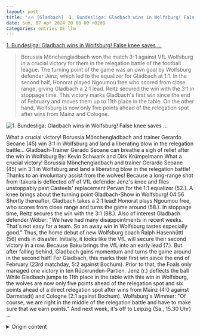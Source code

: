```yaml
---
layout: post
title: "🔥🔥 [Gladbach]  1. Bundesliga: Gladbach wins in Wolfsburg! False knee saves ..."
date: Sun, 07 Apr 2024 20 00 00 +0200
categories: entries DE llm
---
```

[ 1. Bundesliga: Gladbach wins in Wolfsburg! False knee saves ...](https://www.bild.de/sport/fussball/fussball/1-bundesliga-gladbach-gewinnt-in-wolfsburg-falsches-knie-rettet-seoane-87794922.bild.html)

> Borussia Mönchengladbach won the match 3-1 against VfL Wolfsburg in a crucial victory for them in the relegation battle of the football league. The turning point of the game was an own goal by Wolfsburg defender Jenz, which led to the equalizer for Gladbach at 1:1. In the second half, Honorat played Ngoumou free who scored from close range, giving Gladbach a 2:1 lead. Reitz secured the win with the 3:1 in stoppage time. This victory marks Gladbach's first win since the end of February and moves them up to 11th place in the table. On the other hand, Wolfsburg is now only five points ahead of the relegation spot after wins from Mainz and Cologne.

![ 1. Bundesliga: Gladbach wins in Wolfsburg! False knee saves ...](https://images.bild.de/6612a957b035e62b8123b09d/29d1b5c2f331d3c0744f9688b56b0b0e,c4ec0679?w=1280)

 What a crucial victory! Borussia Mönchengladbach and trainer Gerardo Seoane (45) win 3:1 in Wolfsburg and land a liberating blow in the relegation battle...
Gladbach-Trainer Gerado Seoane can breathe a sigh of relief after the win in Wolfsburg
By: Kevin Schwank and Dirk Krümpelmann
What a crucial victory!
Borussia Mönchengladbach and trainer Gerardo Seoane (45) win 3:1 in Wolfsburg and land a liberating blow in the relegation battle!
Thanks to an involuntary assist from the wolves! Because a long-range shot from Itakura is deflected off of VfL defender Jenz's knee and flies unstoppably past Casteels' replacement Pervan for the 1:1 equalizer (52.).
A knee brings about the turning point
Gladbach-Show in Wolfsburg! 04:56
Shortly thereafter, Gladbach takes a 2:1 lead! Honorat plays Ngoumou free, who scores from close range and turns the game around (58.). In stoppage time, Reitz secures the win with the 3:1 (88.).
Also of interest
Gladbach defender Wöber: "We have had many disappointments in recent weeks. That's not easy for a team. So an away win in Wolfsburg tastes especially good."
Thus, the home debut of new Wolfsburg coach Ralph Hasenhüttl (56) ends in disaster. Initially, it looks like the VfL will secure their second victory in a row.
Because Baku brings the VfL into an early lead (7.). But after falling behind, Gladbach gains momentum and turns the game around in the second half!
For Gladbach, this marks their first win since the end of February (23rd matchday, 5:2 against Bochum). Prior to that, the Foals only managed one victory in ten Rückrunden-Partien.
Jenz (r.) deflects the ball
While Gladbach jumps to 11th place in the table with this win in Wolfsburg, the wolves are now only five points ahead of the relegation spot and six points ahead of a direct relegation spot after wins from Mainz (4:0 against Darmstadt) and Cologne (2:1 against Bochum).
Wolfsburg's Wimmer: "Of course, we are right in the middle of the relegation battle and have to make sure that we earn points."
And next week, it's off to Leipzig (Sa., 15.30 Uhr) ...

<details>
  <summary>Origin content</summary>
  ---
layout: post
title: "🔥🔥 [Gladbach] 1. Bundesliga: Gladbach gewinnt in Wolfsburg! Falsches Knie rettet ..."
date: Sun, 07 Apr 2024 20:00:00 +0200
categories: entries DE
---
[1. Bundesliga: Gladbach gewinnt in Wolfsburg! Falsches Knie rettet ...](https://www.bild.de/sport/fussball/fussball/1-bundesliga-gladbach-gewinnt-in-wolfsburg-falsches-knie-rettet-seoane-87794922.bild.html)

![1. Bundesliga: Gladbach gewinnt in Wolfsburg! Falsches Knie rettet ...](https://images.bild.de/6612a957b035e62b8123b09d/29d1b5c2f331d3c0744f9688b56b0b0e,c4ec0679?w=1280)

Was ein wichtiger Sieg! Borussia Mönchengladbach und Trainer Gerado Seoane (45) gewinnen 3:1 in Wolfsburg und landen einen Befreiungsschlag im Abstiegskampf ...

Gladbach-Trainer Gerado Seoane kann nach dem Sieg in Wolfsburg aufatmen

Von: Kevin Schwank und Dirk Krümpelmann

Was ein wichtiger Sieg!

Borussia Mönchengladbach und Trainer Gerado Seoane (45) gewinnen 3:1 in Wolfsburg und landen einen Befreiungsschlag im Abstiegskampf!

Auch dank unfreiwilliger Hilfe der Wölfe! Denn ein Distanz-Schuss von Itakura wird vom Knie von VfL-Verteidiger Jenz abgefälscht und fliegt für Casteels-Ersatz Pervan unhaltbar zum 1:1-Ausgleich ins Netz (52.).

Ein Knie bringt die WendeGladbach-Show in Wolfsburg! 04:56

Kurz darauf legt Gladbach das 2:1 nach! Honorat spielt Ngoumou frei, der aus kurzer Distanz trifft und das Spiel dreht (58.). In der Schlussphase sorgt Reitz mit dem 3:1 dann für die Entscheidung (88.).

Auch interessant Anzeige Auch interessant Anzeige

Gladbach-Verteidiger Wöber: „Wir haben viele Enttäuschungen in den letzten Wochen gehabt. Das ist nicht ganz einfach für eine Mannschaft. Deshalb schmeckt so ein Auswärtssieg in Wolfsburg besonders gut.“

Damit geht das Heim-Debüt von Wolfsburgs Neu-Trainer Ralph Hasenhüttl (56) in die Hose. Dabei sieht es zunächst nach dem zweiten Sieg in Serie aus.

Denn Baku bringt den VfL früh in Führung (7.). Doch nach dem Rückstand kommt Gladbach immer besser in die Partie, kann das Spiel in der zweiten Hälfte drehen!

Für Gladbach ist es der erste Dreier seit Ende Februar (23. Spieltag, 5:2 gegen Bochum). Zuvor holten die Fohlen aus den zehn Rückrunden-Partien nur einen Sieg.

Jenz (r.) fälscht den Ball ab

Während Gladbach mit dem Dreier in Wolfsburg auf Tabellenplatz elf springt, haben die Wölfe nach den Siegen von Mainz (4:0 gegen Darmstadt) und Köln (2:1 gegen Bochum) nur noch fünf Zähler Vorsprung auf den Relegations-Rang und sechs Punkte auf einen direkten Abstiegsplatz.

Wolfsburgs Wimmer: „Wir sind natürlich mittendrin im Abstiegskampf und müssen gucken, dass wir Punkte holen.“

Und nächste Woche geht es nach Leipzig (Sa., 15.30 Uhr) ...


</details>
